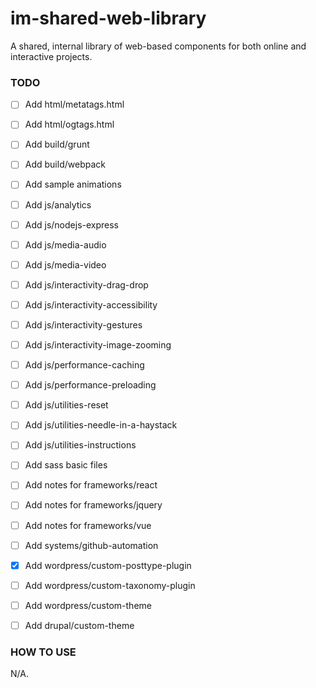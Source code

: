 # im-shared-web-library
A shared, internal library of web-based components for both online and interactive projects.

### TODO
- [ ] Add html/metatags.html
- [ ] Add html/ogtags.html

- [ ] Add build/grunt
- [ ] Add build/webpack

- [ ] Add sample animations

- [ ] Add js/analytics
- [ ] Add js/nodejs-express
- [ ] Add js/media-audio
- [ ] Add js/media-video
- [ ] Add js/interactivity-drag-drop
- [ ] Add js/interactivity-accessibility
- [ ] Add js/interactivity-gestures
- [ ] Add js/interactivity-image-zooming
- [ ] Add js/performance-caching
- [ ] Add js/performance-preloading
- [ ] Add js/utilities-reset
- [ ] Add js/utilities-needle-in-a-haystack
- [ ] Add js/utilities-instructions

- [ ] Add sass basic files

- [ ] Add notes for frameworks/react
- [ ] Add notes for frameworks/jquery
- [ ] Add notes for frameworks/vue

- [ ] Add systems/github-automation

- [x] Add wordpress/custom-posttype-plugin
- [ ] Add wordpress/custom-taxonomy-plugin
- [ ] Add wordpress/custom-theme
- [ ] Add drupal/custom-theme

### HOW TO USE
N/A.
